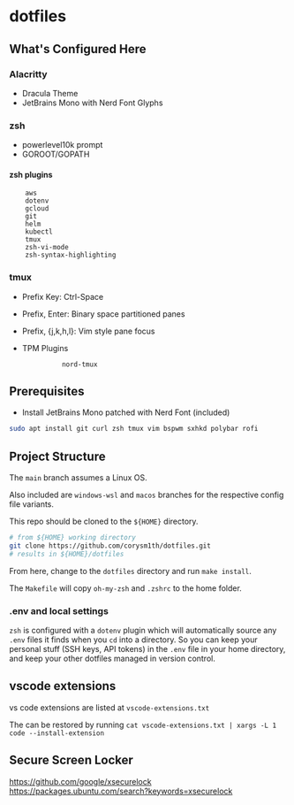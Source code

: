 # dotfiles

## What's Configured Here

### Alacritty

* Dracula Theme
* JetBrains Mono with Nerd Font Glyphs

### zsh

* powerlevel10k prompt
* GOROOT/GOPATH

#### zsh plugins

        aws
        dotenv
        gcloud
        git
        helm
        kubectl
        tmux
        zsh-vi-mode
        zsh-syntax-highlighting

### tmux

* Prefix Key: Ctrl-Space
* Prefix, Enter: Binary space partitioned panes
* Prefix, {j,k,h,l}: Vim style pane focus
* TPM Plugins

                nord-tmux

## Prerequisites

* Install JetBrains Mono patched with Nerd Font (included)

```sh
sudo apt install git curl zsh tmux vim bspwm sxhkd polybar rofi
```

## Project Structure

The `main` branch assumes a Linux OS.

Also included are `windows-wsl` and `macos` branches for the respective config file variants.

This repo should be cloned to the `${HOME}` directory.

```sh
# from ${HOME} working directory
git clone https://github.com/corysm1th/dotfiles.git
# results in ${HOME}/dotfiles
```

From here, change to the `dotfiles` directory and run `make install`.

The `Makefile` will copy `oh-my-zsh` and `.zshrc` to the home folder.

### .env and local settings

`zsh` is configured with a `dotenv` plugin which will automatically source any `.env` files it finds when you `cd` into a directory. So you can keep your personal stuff (SSH keys, API tokens) in the `.env` file in your home directory, and keep your other dotfiles managed in version control.

## vscode extensions

vs code extensions are listed at `vscode-extensions.txt`

The can be restored by running `cat vscode-extensions.txt | xargs -L 1 code --install-extension`

## Secure Screen Locker

https://github.com/google/xsecurelock
https://packages.ubuntu.com/search?keywords=xsecurelock

